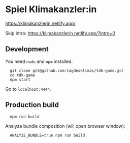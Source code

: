 # Spiel Klimakanzler:in

https://klimakanzlerin.netlify.app/

Skip Intro: https://klimakanzlerin.netlify.app/?intro=0

## Development

You need `node` and `npm` installed.

```
  git clone git@github.com:tagdesklimas/tdk-game.git
  cd tdk-game
  npm start
```

Go to `localhost:4444`.

## Production build

```
  npm run build
```

Analyze bundle composition (will open browser window):

```
  ANALYZE_BUNDLE=true npm run build
```
